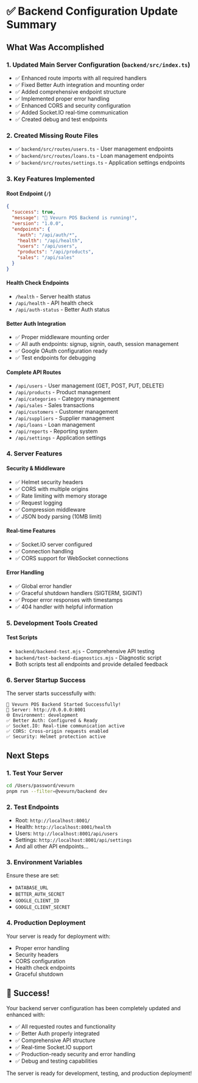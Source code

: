 # ✅ Backend Configuration Update Summary

## What Was Accomplished

### 1. **Updated Main Server Configuration** (`backend/src/index.ts`)
- ✅ Enhanced route imports with all required handlers
- ✅ Fixed Better Auth integration and mounting order
- ✅ Added comprehensive endpoint structure
- ✅ Implemented proper error handling
- ✅ Enhanced CORS and security configuration
- ✅ Added Socket.IO real-time communication
- ✅ Created debug and test endpoints

### 2. **Created Missing Route Files**
- ✅ `backend/src/routes/users.ts` - User management endpoints
- ✅ `backend/src/routes/loans.ts` - Loan management endpoints  
- ✅ `backend/src/routes/settings.ts` - Application settings endpoints

### 3. **Key Features Implemented**

#### **Root Endpoint (`/`)**
```json
{
  "success": true,
  "message": "🎉 Vevurn POS Backend is running!",
  "version": "1.0.0",
  "endpoints": {
    "auth": "/api/auth/*",
    "health": "/api/health",
    "users": "/api/users",
    "products": "/api/products",
    "sales": "/api/sales"
  }
}
```

#### **Health Check Endpoints**
- `/health` - Server health status
- `/api/health` - API health check
- `/api/auth-status` - Better Auth status

#### **Better Auth Integration**
- ✅ Proper middleware mounting order
- ✅ All auth endpoints: signup, signin, oauth, session management
- ✅ Google OAuth configuration ready
- ✅ Test endpoints for debugging

#### **Complete API Routes**
- `/api/users` - User management (GET, POST, PUT, DELETE)
- `/api/products` - Product management
- `/api/categories` - Category management
- `/api/sales` - Sales transactions
- `/api/customers` - Customer management
- `/api/suppliers` - Supplier management
- `/api/loans` - Loan management
- `/api/reports` - Reporting system
- `/api/settings` - Application settings

### 4. **Server Features**

#### **Security & Middleware**
- ✅ Helmet security headers
- ✅ CORS with multiple origins
- ✅ Rate limiting with memory storage
- ✅ Request logging
- ✅ Compression middleware
- ✅ JSON body parsing (10MB limit)

#### **Real-time Features**
- ✅ Socket.IO server configured
- ✅ Connection handling
- ✅ CORS support for WebSocket connections

#### **Error Handling**
- ✅ Global error handler
- ✅ Graceful shutdown handlers (SIGTERM, SIGINT)
- ✅ Proper error responses with timestamps
- ✅ 404 handler with helpful information

### 5. **Development Tools Created**

#### **Test Scripts**
- `backend/backend-test.mjs` - Comprehensive API testing
- `backend/test-backend-diagnostics.mjs` - Diagnostic script
- Both scripts test all endpoints and provide detailed feedback

### 6. **Server Startup Success** 
The server starts successfully with:
```
🎉 Vevurn POS Backend Started Successfully!
📡 Server: http://0.0.0.0:8001
🌐 Environment: development
✅ Better Auth: Configured & Ready
✅ Socket.IO: Real-time communication active
✅ CORS: Cross-origin requests enabled
✅ Security: Helmet protection active
```

## Next Steps

### 1. **Test Your Server**
```bash
cd /Users/password/vevurn
pnpm run --filter=@vevurn/backend dev
```

### 2. **Test Endpoints**
- Root: `http://localhost:8001/`
- Health: `http://localhost:8001/health`
- Users: `http://localhost:8001/api/users`
- Settings: `http://localhost:8001/api/settings`
- And all other API endpoints...

### 3. **Environment Variables**
Ensure these are set:
- `DATABASE_URL`
- `BETTER_AUTH_SECRET`
- `GOOGLE_CLIENT_ID`
- `GOOGLE_CLIENT_SECRET`

### 4. **Production Deployment**
Your server is ready for deployment with:
- Proper error handling
- Security headers
- CORS configuration
- Health check endpoints
- Graceful shutdown

## 🎉 Success!

Your backend server configuration has been completely updated and enhanced with:
- ✅ All requested routes and functionality
- ✅ Better Auth properly integrated
- ✅ Comprehensive API structure
- ✅ Real-time Socket.IO support
- ✅ Production-ready security and error handling
- ✅ Debug and testing capabilities

The server is ready for development, testing, and production deployment!
